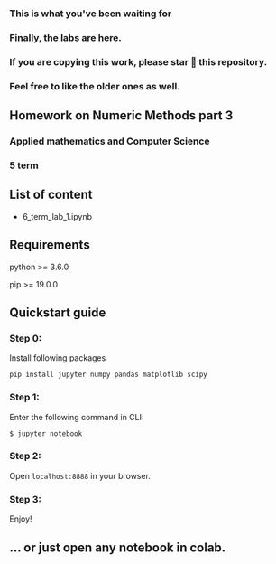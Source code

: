 ### This is what you've been waiting for 
### Finally, the labs are here.
### If you are copying this work, please star 🌟 this repository. 
### Feel free to like the older ones as well.

## Homework on Numeric Methods part 3
### Applied mathematics and Computer Science
### 5 term

## List of content
* 6_term_lab_1.ipynb 

## Requirements
python >= 3.6.0

pip >= 19.0.0

## Quickstart guide

### Step 0: 
Install following packages

```
pip install jupyter numpy pandas matplotlib scipy
```

### Step 1: 
Enter the following command in CLI:
```
$ jupyter notebook
```

### Step 2: 
Open ``` localhost:8888 ``` in your browser.

### Step 3:
Enjoy!

## ... or just open any notebook in colab.
